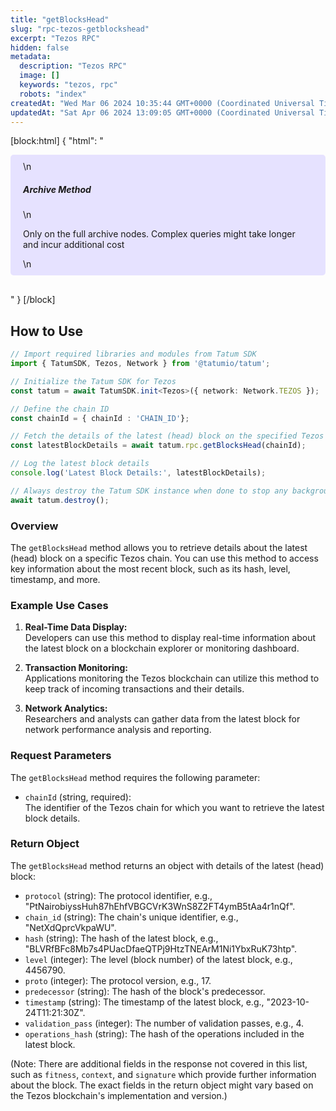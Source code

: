 ```yaml
---
title: "getBlocksHead"
slug: "rpc-tezos-getblockshead"
excerpt: "Tezos RPC"
hidden: false
metadata: 
  description: "Tezos RPC"
  image: []
  keywords: "tezos, rpc"
  robots: "index"
createdAt: "Wed Mar 06 2024 10:35:44 GMT+0000 (Coordinated Universal Time)"
updatedAt: "Sat Apr 06 2024 13:09:05 GMT+0000 (Coordinated Universal Time)"
---
```

[block:html]
{
  "html": "<div style="padding: 10px 20px; border-radius: 5px; background-color: #e6e2ff; margin: 0 0 30px 0;">\n  <h5>Archive Method</h5>\n  <p>Only on the full archive nodes. Complex queries might take longer and incur additional cost</p>\n</div>"
}
[/block]


## How to Use

```typescript
// Import required libraries and modules from Tatum SDK
import { TatumSDK, Tezos, Network } from '@tatumio/tatum';

// Initialize the Tatum SDK for Tezos
const tatum = await TatumSDK.init<Tezos>({ network: Network.TEZOS });

// Define the chain ID 
const chainId = { chainId : 'CHAIN_ID'};

// Fetch the details of the latest (head) block on the specified Tezos chain
const latestBlockDetails = await tatum.rpc.getBlocksHead(chainId);

// Log the latest block details
console.log('Latest Block Details:', latestBlockDetails);

// Always destroy the Tatum SDK instance when done to stop any background processes
await tatum.destroy();
```

### Overview

The `getBlocksHead` method allows you to retrieve details about the latest (head) block on a specific Tezos chain. You can use this method to access key information about the most recent block, such as its hash, level, timestamp, and more.

### Example Use Cases

1. **Real-Time Data Display:**  
   Developers can use this method to display real-time information about the latest block on a blockchain explorer or monitoring dashboard.

2. **Transaction Monitoring:**  
   Applications monitoring the Tezos blockchain can utilize this method to keep track of incoming transactions and their details.

3. **Network Analytics:**  
   Researchers and analysts can gather data from the latest block for network performance analysis and reporting.

### Request Parameters

The `getBlocksHead` method requires the following parameter:

- `chainId` (string, required):  
  The identifier of the Tezos chain for which you want to retrieve the latest block details.

### Return Object

The `getBlocksHead` method returns an object with details of the latest (head) block:

- `protocol` (string): The protocol identifier, e.g., "PtNairobiyssHuh87hEhfVBGCVrK3WnS8Z2FT4ymB5tAa4r1nQf".
- `chain_id` (string): The chain's unique identifier, e.g., "NetXdQprcVkpaWU".
- `hash` (string): The hash of the latest block, e.g., "BLVRfBFc8Mb7s4PUacDfaeQTPj9HtzTNEArM1Ni1YbxRuK73htp".
- `level` (integer): The level (block number) of the latest block, e.g., 4456790.
- `proto` (integer): The protocol version, e.g., 17.
- `predecessor` (string): The hash of the block's predecessor.
- `timestamp` (string): The timestamp of the latest block, e.g., "2023-10-24T11:21:30Z".
- `validation_pass` (integer): The number of validation passes, e.g., 4.
- `operations_hash` (string): The hash of the operations included in the latest block.

(Note: There are additional fields in the response not covered in this list, such as `fitness`, `context`, and `signature` which provide further information about the block. The exact fields in the return object might vary based on the Tezos blockchain's implementation and version.)
